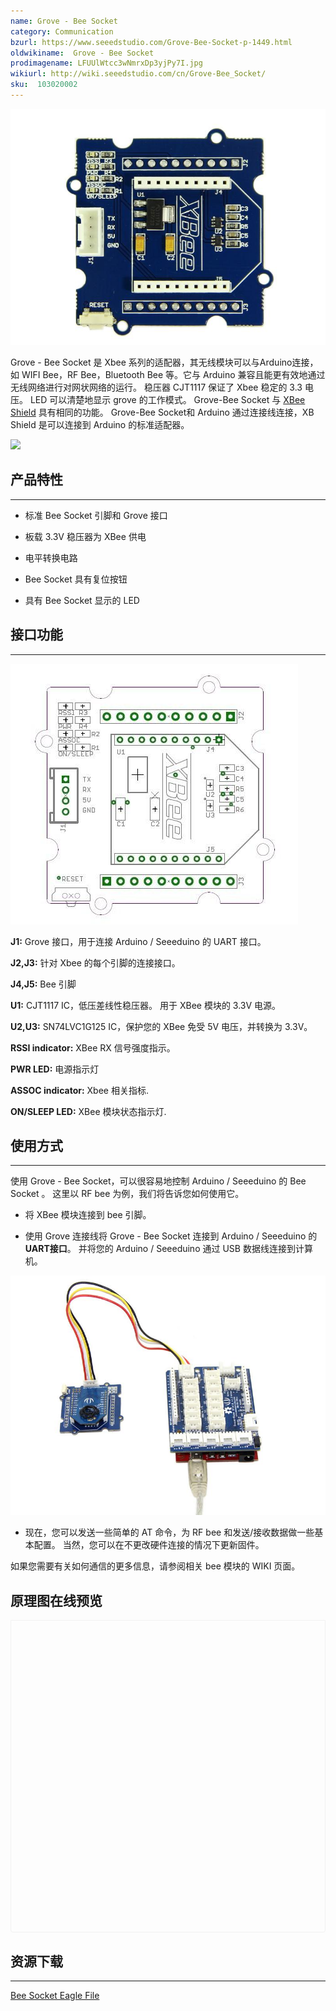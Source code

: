 ```yaml
---
name: Grove - Bee Socket
category: Communication
bzurl: https://www.seeedstudio.com/Grove-Bee-Socket-p-1449.html
oldwikiname:  Grove - Bee Socket
prodimagename: LFUUlWtcc3wNmrxDp3yjPy7I.jpg
wikiurl: http://wiki.seeedstudio.com/cn/Grove-Bee_Socket/
sku:  103020002
---
```


![](https://github.com/SeeedDocument/Grove-Bee_Socket/raw/master/img/Bee_Socket_01.jpg)

Grove - Bee Socket 是 Xbee 系列的适配器，其无线模块可以与Arduino连接，如 WIFI Bee，RF Bee，Bluetooth Bee 等。它与 Arduino 兼容且能更有效地通过无线网络进行对网状网络的运行。 稳压器 CJT1117 保证了 Xbee 稳定的 3.3 电压。 LED 可以清楚地显示 grove 的工作模式。
Grove-Bee Socket 与 [XBee Shield](/XBee_Shield_V2.0) 具有相同的功能。 Grove-Bee Socket和 Arduino 通过连接线连接，XB Shield 是可以连接到 Arduino 的标准适配器。

[![](https://github.com/SeeedDocument/wiki_chinese/raw/master/docs/images/click_to_buy.PNG)](https://item.taobao.com/item.htm?spm=a1z10.3-c.w4002-11172317909.10.2571febF8DwHR&id=526471153414)


##  产品特性
---
* 标准 Bee Socket 引脚和 Grove 接口

* 板载 3.3V 稳压器为 XBee 供电

* 电平转换电路

* Bee Socket 具有复位按钮

* 具有 Bee Socket 显示的 LED

##  接口功能
---
![](https://github.com/SeeedDocument/Grove-Bee_Socket/raw/master/img/Bee_Socket_Interface.jpg)

**J1:** Grove 接口，用于连接 Arduino / Seeeduino 的 UART 接口。

**J2,J3:** 针对 Xbee 的每个引脚的连接接口。

**J4,J5:** Bee 引脚

**U1:** CJT1117 IC，低压差线性稳压器。 用于 XBee 模块的 3.3V 电源。

**U2,U3:**  SN74LVC1G125 IC，保护您的 XBee 免受 5V 电压，并转换为 3.3V。


**RSSI indicator:** XBee RX 信号强度指示。

**PWR LED:** 电源指示灯

**ASSOC indicator:**  Xbee 相关指标.

**ON/SLEEP LED:** XBee 模块状态指示灯.

##  使用方式
---
使用 Grove - Bee Socket，可以很容易地控制 Arduino / Seeeduino 的 Bee Socket 。 这里以 RF bee 为例，我们将告诉您如何使用它。

* 将 XBee 模块连接到 bee 引脚。

* 使用 Grove 连接线将 Grove - Bee Socket 连接到 Arduino / Seeeduino 的 **UART接口**。 并将您的 Arduino / Seeeduino 通过 USB 数据线连接到计算机。

![](https://github.com/SeeedDocument/Grove-Bee_Socket/raw/master/img/Grove-Bee_Socket.jpg)

* 现在，您可以发送一些简单的 AT 命令，为 RF bee 和发送/接收数据做一些基本配置。 当然，您可以在不更改硬件连接的情况下更新固件。

如果您需要有关如何通信的更多信息，请参阅相关 bee 模块的 WIKI 页面。


## 原理图在线预览


<div class="altium-ecad-viewer" data-project-src="https://github.com/SeeedDocument/Grove-Bee_Socket/raw/master/res/Bee_Socket_Eagle_File.zip" style="border-radius: 0px 0px 4px 4px; height: 500px; border-style: solid; border-width: 1px; border-color: rgb(241, 241, 241); overflow: hidden; max-width: 1280px; max-height: 700px; box-sizing: border-box;" />
</div>


##  资源下载
---
[Bee Socket Eagle File](https://github.com/SeeedDocument/Grove-Bee_Socket/raw/master/res/Bee_Socket_Eagle_File.zip)
